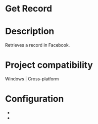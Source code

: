 ﻿# Get Record

# Description

Retrieves a record in Facebook.

# Project compatibility

Windows | Cross-platform

# Configuration

* 
*
